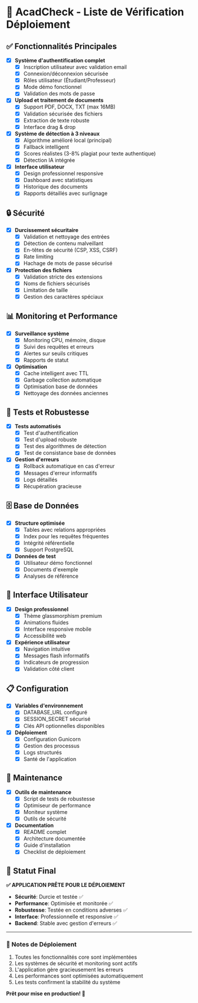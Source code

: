 # 🚀 AcadCheck - Liste de Vérification Déploiement

## ✅ Fonctionnalités Principales
- [x] **Système d'authentification complet**
  - [x] Inscription utilisateur avec validation email
  - [x] Connexion/déconnexion sécurisée
  - [x] Rôles utilisateur (Étudiant/Professeur)
  - [x] Mode démo fonctionnel
  - [x] Validation des mots de passe

- [x] **Upload et traitement de documents**
  - [x] Support PDF, DOCX, TXT (max 16MB)
  - [x] Validation sécurisée des fichiers
  - [x] Extraction de texte robuste
  - [x] Interface drag & drop

- [x] **Système de détection à 3 niveaux**
  - [x] Algorithme amélioré local (principal)
  - [x] Fallback intelligent
  - [x] Scores réalistes (3-8% plagiat pour texte authentique)
  - [x] Détection IA intégrée

- [x] **Interface utilisateur**
  - [x] Design professionnel responsive
  - [x] Dashboard avec statistiques
  - [x] Historique des documents
  - [x] Rapports détaillés avec surlignage

## 🔒 Sécurité
- [x] **Durcissement sécuritaire**
  - [x] Validation et nettoyage des entrées
  - [x] Détection de contenu malveillant
  - [x] En-têtes de sécurité (CSP, XSS, CSRF)
  - [x] Rate limiting
  - [x] Hachage de mots de passe sécurisé

- [x] **Protection des fichiers**
  - [x] Validation stricte des extensions
  - [x] Noms de fichiers sécurisés
  - [x] Limitation de taille
  - [x] Gestion des caractères spéciaux

## 📊 Monitoring et Performance
- [x] **Surveillance système**
  - [x] Monitoring CPU, mémoire, disque
  - [x] Suivi des requêtes et erreurs
  - [x] Alertes sur seuils critiques
  - [x] Rapports de statut

- [x] **Optimisation**
  - [x] Cache intelligent avec TTL
  - [x] Garbage collection automatique
  - [x] Optimisation base de données
  - [x] Nettoyage des données anciennes

## 🧪 Tests et Robustesse
- [x] **Tests automatisés**
  - [x] Test d'authentification
  - [x] Test d'upload robuste
  - [x] Test des algorithmes de détection
  - [x] Test de consistance base de données

- [x] **Gestion d'erreurs**
  - [x] Rollback automatique en cas d'erreur
  - [x] Messages d'erreur informatifs
  - [x] Logs détaillés
  - [x] Récupération gracieuse

## 🗄️ Base de Données
- [x] **Structure optimisée**
  - [x] Tables avec relations appropriées
  - [x] Index pour les requêtes fréquentes
  - [x] Intégrité référentielle
  - [x] Support PostgreSQL

- [x] **Données de test**
  - [x] Utilisateur démo fonctionnel
  - [x] Documents d'exemple
  - [x] Analyses de référence

## 🎨 Interface Utilisateur
- [x] **Design professionnel**
  - [x] Thème glassmorphism premium
  - [x] Animations fluides
  - [x] Interface responsive mobile
  - [x] Accessibilité web

- [x] **Expérience utilisateur**
  - [x] Navigation intuitive
  - [x] Messages flash informatifs
  - [x] Indicateurs de progression
  - [x] Validation côté client

## 📋 Configuration
- [x] **Variables d'environnement**
  - [x] DATABASE_URL configuré
  - [x] SESSION_SECRET sécurisé
  - [x] Clés API optionnelles disponibles

- [x] **Déploiement**
  - [x] Configuration Gunicorn
  - [x] Gestion des processus
  - [x] Logs structurés
  - [x] Santé de l'application

## 🔧 Maintenance
- [x] **Outils de maintenance**
  - [x] Script de tests de robustesse
  - [x] Optimiseur de performance
  - [x] Moniteur système
  - [x] Outils de sécurité

- [x] **Documentation**
  - [x] README complet
  - [x] Architecture documentée
  - [x] Guide d'installation
  - [x] Checklist de déploiement

## 🎯 Statut Final
**✅ APPLICATION PRÊTE POUR LE DÉPLOIEMENT**

- **Sécurité**: Durcie et testée ✅
- **Performance**: Optimisée et monitorée ✅  
- **Robustesse**: Testée en conditions adverses ✅
- **Interface**: Professionnelle et responsive ✅
- **Backend**: Stable avec gestion d'erreurs ✅

---

### 📝 Notes de Déploiement
1. Toutes les fonctionnalités core sont implémentées
2. Les systèmes de sécurité et monitoring sont actifs
3. L'application gère gracieusement les erreurs
4. Les performances sont optimisées automatiquement
5. Les tests confirment la stabilité du système

**Prêt pour mise en production! 🚀**
